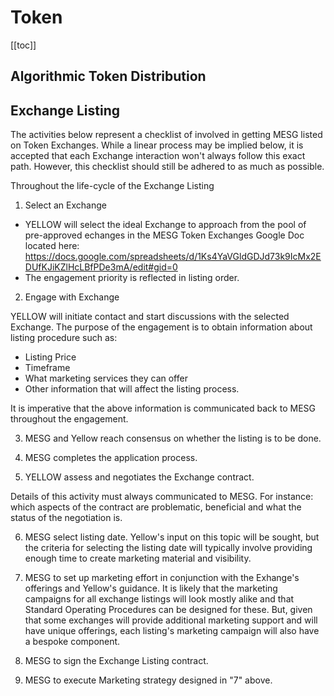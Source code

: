 # Token

[[toc]]

## Algorithmic Token Distribution

## Exchange Listing
The activities below represent a checklist of involved in getting MESG listed on Token Exchanges.
While a linear process may be implied below, it is accepted that each Exchange interaction won't always follow this exact path. However, this checklist should still be adhered to as much as possible.

Throughout the life-cycle of the Exchange Listing 

1. Select an Exchange

* YELLOW will select the ideal Exchange to approach from the pool of pre-approved echanges in the MESG Token Exchanges Google Doc located here: https://docs.google.com/spreadsheets/d/1Ks4YaVGldGDJd73k9IcMx2EDUfKJiKZlHcLBfPDe3mA/edit#gid=0
* The engagement priority is reflected in listing order.

2. Engage with Exchange

YELLOW will initiate contact and start discussions with the selected Exchange. The purpose of the engagement is to obtain information about listing procedure such as: 

* Listing Price
* Timeframe
* What marketing services they can offer
* Other information that will affect the listing process.

It is imperative that the above information is communicated back to MESG throughout the engagement.

3. MESG and Yellow reach consensus on whether the listing is to be done.

4. MESG completes the application process.

5. YELLOW assess and negotiates the Exchange contract. 

Details of this activity must always communicated to MESG. For instance: which aspects of the contract are problematic, beneficial and what the status of the negotiation is. 

6. MESG select listing date.
Yellow's input on this topic will be sought, but the criteria for selecting the listing date will typically involve providing enough time to create marketing material and visibility.

7. MESG to set up marketing effort in conjunction with the Exhange's offerings and Yellow's guidance. It is likely that the marketing campaigns for all exchange listings will look mostly alike and that Standard Operating Procedures can be designed for these. But, given that some exchanges will provide additional marketing support and will have unique offerings, each listing's marketing campaign will also have a bespoke component.

8. MESG to sign the Exchange Listing contract.

9. MESG to execute Marketing strategy designed in "7" above.
